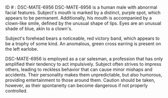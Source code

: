 ID # : DSC-MATE-6956
DSC-MATE-6956 is a human male with abnormal facial features. Subject's mouth is marked by a distinct, purple spot, which appears to be permanent. Additionally, his mouth is accompanied by a clown-like smile, defined by the unusual shape of lips. Eyes are an unusual shade of blue, akin to a clown's. 

Subject's forehead bears a noticeable, red victory band, which appears to be a trophy of some kind. An anomalous, green cross earring is present on the left earlobe. 

DSC-MATE-6956 is employed as a car salesman, a profession that has only amplified their tendency to act impulsively. Subject often strives to impress others, leading to reckless behavior that can cause minor mishaps and accidents. Their personality makes them unpredictable, but also humorous, providing entertainment to those around them. Caution should be taken, however, as their spontaneity can become dangerous if not properly controlled.